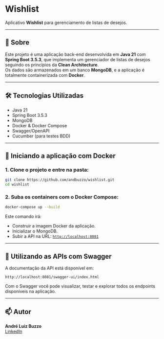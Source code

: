 # Wishlist

Aplicativo **Wishlist** para gerenciamento de listas de desejos.

---

## 🧩 Sobre

Este projeto é uma aplicação back-end desenvolvida em **Java 21** com **Spring Boot 3.5.3**, que implementa um gerenciador de listas de desejos seguindo os princípios da **Clean Architecture**.  
Os dados são armazenados em um banco **MongoDB**, e a aplicação é totalmente containerizada com **Docker**.

---

## 🛠️ Tecnologias Utilizadas

- Java 21  
- Spring Boot 3.5.3  
- MongoDB  
- Docker & Docker Compose  
- Swagger/OpenAPI  
- Cucumber (para testes BDD)  

---

## 🚀 Iniciando a aplicação com Docker

### 1. Clone o projeto e entre na pasta:

```bash
git clone https://github.com/andbuzzo/wishlist.git
cd wishlist
```

### 2. Suba os containers com o Docker Compose:

```bash
docker-compose up --build
```

Este comando irá:

- Construir a imagem Docker da aplicação.
- Inicializar o MongoDB.
- Subir a API na URL: [`http://localhost:8081`](http://localhost:8081)

---

## 🔄 Utilizando as APIs com Swagger

A documentação da API está disponível em:

```
http://localhost:8081/swagger-ui/index.html

```

Com o Swagger você pode visualizar, testar e explorar todos os endpoints disponíveis na aplicação.

---

## 📫 Autor

**André Luiz Buzzo**  
[LinkedIn](https://www.linkedin.com/in/andrelbuzzo)